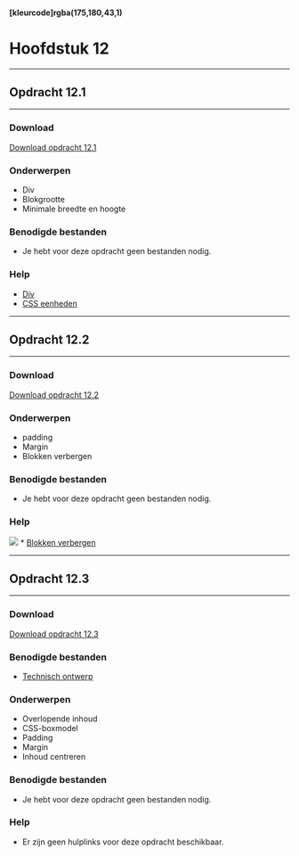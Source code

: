 #### [kleurcode]rgba(175,180,43,1)

# Hoofdstuk 12

---
## Opdracht 12.1
---

### Download
<a href="https://elo.kw1c.nl/CMS/Studie/811%20ICT-Academie/811%20VakkenInhoud/%5BB.14%20HTM%5D%20HTMLCSS/Productie/02.%20Opdrachten/Hoofdstuk%2012/Opdracht%2012.1.pdf" target="_blank">Download opdracht 12.1</a>

### Onderwerpen
*   Div
*   Blokgrootte
*   Minimale breedte en hoogte

### Benodigde bestanden
*   Je hebt voor deze opdracht geen bestanden nodig.

### Help
*   <a href="http://www.w3schools.com/Tags/tag_div.asp" target="_blank">Div</a>
*   <a href="http://www.w3schools.com/cssref/css_units.asp" target="_blank">CSS eenheden</a>

---
## Opdracht 12.2
---

### Download
<a href="https://elo.kw1c.nl/CMS/Studie/811%20ICT-Academie/811%20VakkenInhoud/%5BB.14%20HTM%5D%20HTMLCSS/Productie/02.%20Opdrachten/Hoofdstuk%2012/Opdracht%2012.2.pdf" target="_blank">Download opdracht 12.2</a>

### Onderwerpen
*   padding
*   Margin
*   Blokken verbergen

### Benodigde bestanden
*   Je hebt voor deze opdracht geen bestanden nodig.

### Help
<img src="https://elo.kw1c.nl/CMS/Studie/811%20ICT-Academie/811%20VakkenInhoud/%5BB.14%20HTM%5D%20HTMLCSS/Productie/02.%20Opdrachten/Hoofdstuk%2012/Resources/box_model.gif">
*   <a href="http://www.w3schools.com/css/css_display_visibility.asp" target="_blank">Blokken verbergen</a> 

---
## Opdracht 12.3
---

### Download
<a href="https://elo.kw1c.nl/CMS/Studie/811%20ICT-Academie/811%20VakkenInhoud/%5BB.14%20HTM%5D%20HTMLCSS/Productie/02.%20Opdrachten/Hoofdstuk%2012/Opdracht%2012.3.pdf" target="_blank">Download opdracht 12.3</a>

### Benodigde bestanden
*   <a href="https://elo.kw1c.nl/CMS/Studie/811%20ICT-Academie/811%20VakkenInhoud/%5BB.14%20HTM%5D%20HTMLCSS/Productie/02.%20Opdrachten/Hoofdstuk%2012/Resources/Opdracht%2012.3%20-%20Technisch%20ontwerp.pdf" target="_blank">Technisch ontwerp</a>

### Onderwerpen
*   Overlopende inhoud
*   CSS-boxmodel
*   Padding
*   Margin
*   Inhoud centreren

### Benodigde bestanden
*   Je hebt voor deze opdracht geen bestanden nodig.

### Help
*   Er zijn geen hulplinks voor deze opdracht beschikbaar.